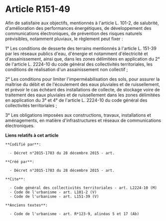 # Article R151-49

Afin de satisfaire aux objectifs, mentionnés à l'article L. 101-2, de salubrité, d'amélioration des performances
énergétiques, de développement des communications électroniques, de prévention des risques naturels prévisibles, notamment
pluviaux, le règlement peut fixer : 

1° Les conditions de desserte des terrains mentionnés à l'article L. 151-39 par les réseaux publics d'eau, d'énergie et
notamment d'électricité et d'assainissement, ainsi que, dans les zones délimitées en application du 2° de l'article L.
2224-10 du code général des collectivités territoriales, les conditions de réalisation d'un assainissement non collectif ; 

2° Les conditions pour limiter l'imperméabilisation des sols, pour assurer la maîtrise du débit et de l'écoulement des eaux
pluviales et de ruissellement, et prévoir le cas échéant des installations de collecte, de stockage voire de traitement des
eaux pluviales et de ruissellement dans les zones délimitées en application du 3° et 4° de l'article L. 2224-10 du code
général des collectivités territoriales ; 

3° Les obligations imposées aux constructions, travaux, installations et aménagements, en matière d'infrastructures et
réseaux de communications électroniques.

**Liens relatifs à cet article**

	**Codifié par**:

	  - Décret n°2015-1783 du 28 décembre 2015 - art.

	**Créé par**:

	  - Décret n°2015-1783 du 28 décembre 2015 - art.

	**Cite**:

	  - Code général des collectivités territoriales - art. L2224-10 (M)
	  - Code de l'urbanisme - art. L101-2 (V)
	  - Code de l'urbanisme - art. L151-39 (V)

	**Anciens textes**:

	  - Code de l'urbanisme - art. R*123-9, alinéas 5 et 17 (Ab)
